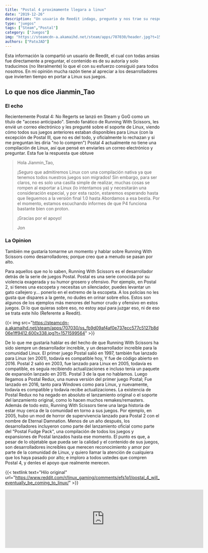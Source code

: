 ```yaml
---
title: "Postal 4 proximamente llegara a linux"
date: "2019-12-26"
description: "Un usuario de Reedit indago, pregunto y nos trae su respuesta y reflexión a todos nosotros."
type: "juegos"
tags: ["Steam","Postal"]
category: ["Juegos"]
img: "https://steamcdn-a.akamaihd.net/steam/apps/707030/header.jpg?t=1571599564"
authors: ["PatoJAD"]
---
```


Esta información la compartió un usuario de Reedit, el cual con todas ansias fue directamente a preguntar, el contenido es de su autoría y solo traducimos (no literalmente) lo que el con su esfuerzo consiguió para todos nosotros. En mi opinión mucha razón tiene al apreciar a los desarrolladores que invierten tiempo en portar a Linux sus juegos.




## Lo que nos dice Jianmin_Tao




### El echo



Recientemente Postal 4: No Regerts se lanzó en Steam y GoG como un título de "acceso anticipado". Siendo fanático de Running With Scissors, les envié un correo electrónico y les pregunté sobre el soporte de Linux, viendo cómo todos sus juegos anteriores estaban disponibles para Linux (con la excepción de Postal III, que no es del todo, y oficialmente lo rechazan y si me preguntan les diria "no lo compren") Postal 4 actualmente no tiene una compilación de Linux, así que pensé en enviarles un correo electrónico y preguntar. Esta fue la respuesta que obtuve



> Hola Jianmin_Tao,
>
> ¡Seguro que admitiremos Linux con una compilación nativa ya que tenemos todos nuestros juegos son migrados! Sin embargo, para ser claros, no es solo una casilla simple de realizar, muchas cosas se rompen al exportar a Linux (lo intentamos ya) y necesitarán una consideración especial, y por esta razón, estaremos esperando hasta que lleguemos a la versión final 1.0 hasta Abordamos a esa bestia. Por el momento, estamos escuchando informes de que P4 funciona bastante bien con proton.
>
> ¡Gracias por el apoyo!
>
> Jon




### La Opinion



También me gustaría tomarme un momento y hablar sobre Running With Scissors como desarrolladores; porque creo que a menudo se pasan por alto.



Para aquellos que no lo saben, Running With Scissors es el desarrollador detrás de la serie de juegos Postal. Postal es una serie conocida por su violencia exagerada y su humor grosero y ofensivo. Por ejemplo, en Postal 2, si tienes una escopeta y necesitas un silenciador, puedes levantar un gato callejero y... ponerlo en el extremo de la escopeta. A los policías no les gusta que dispares a la gente, no dudes en orinar sobre ellos. Estos son algunos de los ejemplos más menores del humor crudo y ofensivo en estos juegos. Di lo que quieras sobre eso, no estoy aquí para juzgar eso, ni de eso se trata este hilo (Referente a Reedit).


{{< img src="https://steamcdn-a.akamaihd.net/steam/apps/707030/ss_fb9d09af4af0e737ecc577c5127b8d06e1ff9412.600x338.jpg?t=1571599564" >}}


De lo que me gustaría hablar es del hecho de que Running With Scissors ha sido siempre un desarrollador increíble, y un desarrollador increíble para la comunidad Linux. El primer juego Postal salió en 1997, también fue lanzado para Linux (en 2001), todavía es compatible hoy, Y fue de código abierto en 2016. Postal 2 salió en 2003, fue lanzado para Linux en 2005, todavía es compatible, es seguía recibiendo actualizaciones e incluso tenía un paquete de expansión lanzado en 2015. Postal 3 de la que no hablamos. Luego llegamos a Postal Redux, una nueva versión del primer juego Postal; Fue lanzado en 2016, tanto para Windows como para Linux, y nuevamente, todavía es compatible y todavía recibe actualizaciones. La existencia de Postal Redux no ha negado en absoluto el lanzamiento original o el soporte del lanzamiento original, como lo hacen muchos remakes/remasters. Además de todo esto, Running With Scissors tiene una larga historia de estar muy cerca de la comunidad en torno a sus juegos. Por ejemplo, en 2005, hubo un mod de horror de supervivencia lanzado para Postal 2 con el nombre de Eternal Damnation. Menos de un año después, los desarrolladores incluyeron como parte del lanzamiento oficial como parte del "Postal Fudge Pack", una compilación de todos los juegos y expansiones de Postal lanzados hasta ese momento. El punto es que, a pesar de lo objetable que pueda ser la calidad y el contenido de sus juegos, son desarrolladores increíbles que merecen reconocimiento y amor por parte de la comunidad de Linux, y quiero llamar la atención de cualquiera que los haya pasado por alto; e imploro a todos ustedes que compren Postal 4, y denles el apoyo que realmente merecen.




{{< textlink text="Hilo original" url="https://www.reddit.com/r/linux_gaming/comments/efs1p1/postal_4_will_eventually_be_coming_to_linux/" >}}




<center>
  <iframe src="https://store.steampowered.com/widget/707030/?t=POSTAL%204%3A%20No%20Regerts%20es%20un%20juego%20de%20disparos%20en%20primera%20persona%20c%C3%B3mico%2C%20sat%C3%ADrico%20y%20escandaloso%2C%20y%20la%20esperada%20secuela%20de%20lo%20que%20se%20ha%20apodado%20con%20cari%C3%B1o%20como%20%22The%20Worst%20Game%20Ever%20%E2%84%A2%22%2C%20POSTAL%202.%20(No%20se%20sabe%20que%20exista%20un%20tercer%20juego)." frameborder="0" width="646" height="190"></iframe>
</center>
